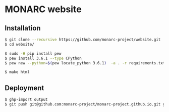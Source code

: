 MONARC website
==============

Installation
------------

```bash
$ git clone --recursive https://github.com/monarc-project/website.git
$ cd website/

$ sudo -H pip install pew
$ pew install 3.6.1 --type CPython
$ pew new --python=$(pew locate_python 3.6.1)  -a . -r requirements.txt monarc-website

$ make html
```

Deployment
----------

```bash
$ ghp-import output
$ git push git@github.com:monarc-project/monarc-project.github.io.git gh-pages:master
```
